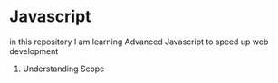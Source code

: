 # Javascript

in this repository I am learning Advanced Javascript to speed up web development

1. Understanding Scope
